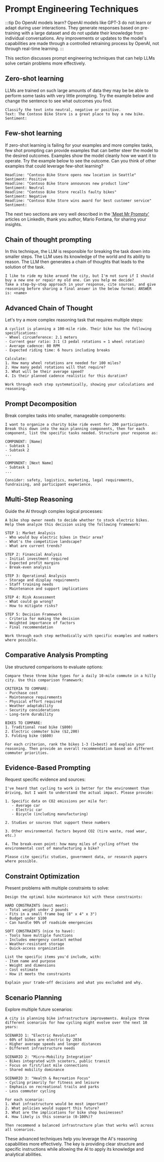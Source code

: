 # Prompt Engineering Techniques

:::tip Do OpenAI models learn?
OpenAI models like GPT-3 do not learn or adapt during user interactions. They generate responses based on pre-training with a large dataset and do not update their knowledge from individual conversations. Any improvements or updates to the model's capabilities are made through a controlled retraining process by OpenAI, not through real-time learning.
:::

This section discusses prompt engineering techniques that can help LLMs solve certain problems more effectively.

## Zero-shot learning

LLMs are trained on such large amounts of data they may be be able to perform some tasks with very little prompting. Try the example below and change the sentence to see what outcomes you find.

```text title="Enter in the user prompt:"
Classify the text into neutral, negative or positive.
Text: The Contoso Bike Store is a great place to buy a new bike.
Sentiment:
```

## Few-shot learning

If zero-shot learning is failing for your examples and more complex tasks, few shot prompting can provide examples that can better steer the model to the desired outcomes. Examples show the model cleanly how we want it to operate. Try the example below to see the outcome. Can you think of other examples that could leverage few-shot learning?

```text title="Enter in the user prompt:"
Headline: "Contoso Bike Store opens new location in Seattle"
Sentiment: Positive
Headline: "Contoso Bike Store announces new product line"
Sentiment: Neutral
Headline: "Contoso Bike Store recalls faulty bikes"
Sentiment: Negative
Headline: "Contoso Bike Store wins award for best customer service"
Sentiment:
```

The next two sections are very well described in the ['Meet Mr Prompty'](https://www.linkedin.com/pulse/meet-mr-prompty-break-tasks-down-chain-thought-dynamic-mario-fontana/?trackingId=%2FzJrYZ06TxWwVVLkU7rxug%3D%3D) articles on LinkedIn, thank you author, Mario Fontana, for sharing your insights.

## Chain of thought prompting

In this technique, the LLM is responsible for breaking the task down into smaller steps. The LLM uses its knowledge of the world and its ability to reason. The LLM then generates a chain of thoughts that leads to the solution of the task.

```text title="Enter in the user prompt:"
I like to ride my bike around the city, but I'm not sure if I should buy a new one or repair my old one. Can you help me decide?
Take a step-by-step approach in your response, cite sources, and give reasoning before sharing a final answer in the below format: ANSWER is: <name>
```

## Advanced Chain of Thought

Let's try a more complex reasoning task that requires multiple steps:

```text title="Enter in the user prompt:"
A cyclist is planning a 100-mile ride. Their bike has the following specifications:
- Wheel circumference: 2.1 meters
- Current gear ratio: 3:1 (3 pedal rotations = 1 wheel rotation)
- Average cadence: 80 RPM
- Expected riding time: 6 hours including breaks

Calculate:
1. How many wheel rotations are needed for 100 miles?
2. How many pedal rotations will that require?
3. What will be their average speed?
4. Is their planned cadence realistic for this duration?

Work through each step systematically, showing your calculations and reasoning.
```

## Prompt Decomposition

Break complex tasks into smaller, manageable components:

```text title="Enter in the user prompt:"
I want to organize a charity bike ride event for 200 participants. Break this down into the main planning components, then for each component, list the specific tasks needed. Structure your response as:

COMPONENT: [Name]
- Subtask 1
- Subtask 2
...

COMPONENT: [Next Name]
- Subtask 1
...

Consider: safety, logistics, marketing, legal requirements, fundraising, and participant experience.
```

## Multi-Step Reasoning

Guide the AI through complex logical processes:

```text title="Enter in the user prompt:"
A bike shop owner needs to decide whether to stock electric bikes. Help them analyze this decision using the following framework:

STEP 1: Market Analysis
- Who would buy electric bikes in their area?
- What's the competitive landscape?
- What are current trends?

STEP 2: Financial Analysis
- Initial investment required
- Expected profit margins
- Break-even analysis

STEP 3: Operational Analysis
- Storage and display requirements
- Staff training needs
- Maintenance and support implications

STEP 4: Risk Assessment
- What could go wrong?
- How to mitigate risks?

STEP 5: Decision Framework
- Criteria for making the decision
- Weighted importance of factors
- Final recommendation

Work through each step methodically with specific examples and numbers where possible.
```

## Comparative Analysis Prompting

Use structured comparisons to evaluate options:

```text title="Enter in the user prompt:"
Compare these three bike types for a daily 10-mile commute in a hilly city. Use this comparison framework:

CRITERIA TO COMPARE:
- Purchase cost
- Maintenance requirements
- Physical effort required
- Weather adaptability
- Security considerations
- Long-term durability

BIKES TO COMPARE:
1. Traditional road bike ($800)
2. Electric commuter bike ($2,200)
3. Folding bike ($600)

For each criterion, rank the bikes 1-3 (1=best) and explain your reasoning. Then provide an overall recommendation based on different commuter priorities.
```

## Evidence-Based Prompting

Request specific evidence and sources:

```text title="Enter in the user prompt:"
I've heard that cycling to work is better for the environment than driving, but I want to understand the actual impact. Please provide:

1. Specific data on CO2 emissions per mile for:
   - Average car
   - Electric car
   - Bicycle (including manufacturing)

2. Studies or sources that support these numbers

3. Other environmental factors beyond CO2 (tire waste, road wear, etc.)

4. The break-even point: how many miles of cycling offset the environmental cost of manufacturing a bike?

Please cite specific studies, government data, or research papers where possible.
```

## Constraint Optimization

Present problems with multiple constraints to solve:

```text title="Enter in the user prompt:"
Design the optimal bike maintenance kit with these constraints:

HARD CONSTRAINTS (must meet):
- Total weight under 2 pounds
- Fits in a small frame bag (8" x 4" x 3")
- Budget under $100
- Can handle 90% of roadside emergencies

SOFT CONSTRAINTS (nice to have):
- Tools have multiple functions
- Includes emergency contact method
- Weather-resistant storage
- Quick-access organization

List the specific items you'd include, with:
- Item name and purpose
- Weight and dimensions
- Cost estimate
- How it meets the constraints

Explain your trade-off decisions and what you excluded and why.
```

## Scenario Planning

Explore multiple future scenarios:

```text title="Enter in the user prompt:"
A city is planning bike infrastructure improvements. Analyze three different scenarios for how cycling might evolve over the next 10 years:

SCENARIO 1: "Electric Revolution"
- 60% of bikes are electric by 2034
- Higher average speeds and longer distances
- Different infrastructure needs

SCENARIO 2: "Micro-Mobility Integration"
- Bikes integrated with scooters, public transit
- Focus on first/last mile connections
- Shared mobility dominance

SCENARIO 3: "Health & Recreation Focus"
- Cycling primarily for fitness and leisure
- Emphasis on recreational trails and parks
- Less commuter cycling

For each scenario:
1. What infrastructure would be most important?
2. What policies would support this future?
3. What are the implications for bike shop businesses?
4. How likely is this scenario (0-100%)?

Then recommend a balanced infrastructure plan that works well across all scenarios.
```

These advanced techniques help you leverage the AI's reasoning capabilities more effectively. The key is providing clear structure and specific instructions while allowing the AI to apply its knowledge and analytical abilities.
